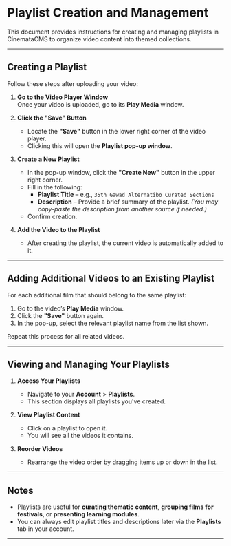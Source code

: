 # Playlist Creation and Management

This document provides instructions for creating and managing playlists in CinemataCMS to organize video content into themed collections.

---

## Creating a Playlist

Follow these steps after uploading your video:

1. **Go to the Video Player Window**  
   Once your video is uploaded, go to its **Play Media** window.

2. **Click the "Save" Button**  
   - Locate the **"Save"** button in the lower right corner of the video player.
   - Clicking this will open the **Playlist pop-up window**.

3. **Create a New Playlist**  
   - In the pop-up window, click the **"Create New"** button in the upper right corner.
   - Fill in the following:
     - **Playlist Title** – e.g., `35th Gawad Alternatibo Curated Sections`
     - **Description** – Provide a brief summary of the playlist. *(You may copy-paste the description from another source if needed.)*
   - Confirm creation.

4. **Add the Video to the Playlist**  
   - After creating the playlist, the current video is automatically added to it.

---

## Adding Additional Videos to an Existing Playlist

For each additional film that should belong to the same playlist:

1. Go to the video’s **Play Media** window.
2. Click the **"Save"** button again.
3. In the pop-up, select the relevant playlist name from the list shown.

Repeat this process for all related videos.

---

## Viewing and Managing Your Playlists

1. **Access Your Playlists**  
   - Navigate to your **Account** > **Playlists**.
   - This section displays all playlists you've created.

2. **View Playlist Content**  
   - Click on a playlist to open it.
   - You will see all the videos it contains.

3. **Reorder Videos**  
   - Rearrange the video order by dragging items up or down in the list.

---

## Notes

- Playlists are useful for **curating thematic content**, **grouping films for festivals**, or **presenting learning modules**.
- You can always edit playlist titles and descriptions later via the **Playlists** tab in your account.

---
